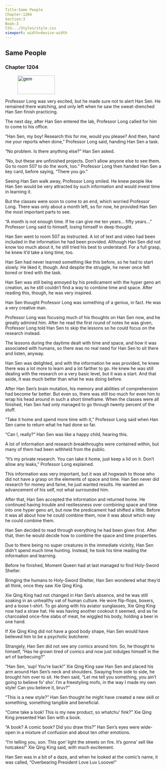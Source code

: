 ```yaml
---
Title:Same People 
Chapter:1204 
Section:3 
Book:3 
CSS:../Styles/style.css 
viewport: width=device-width
---
```

  
## Same People
### Chapter 1204
  
<figure>
	<img src="../Images/gem.gif" alt="gem" id="gem" width="120" height="60" />
</figure>
  

  
Professor Long was very excited, but he made sure not to alert Han Sen. He remained there watching, and only left when he saw the sweat-drenched Han Sen finish practicing.

The next day, after Han Sen entered the lab, Professor Long called for him to come to his office.

“Han Sen, my boy! Research this for me, would you please? And then, hand me your reports when done,” Professor Long said, handing Han Sen a task.

“No problem. Is there anything else?” Han Sen asked.

“No, but these are unfinished projects. Don’t allow anyone else to see them. Go to room 507 to do the work, too.” Professor Long then handed Han Sen a key card, before saying, “There you go.”

Seeing Han Sen walk away, Professor Long smiled. He knew people like Han Sen would be very attracted by such information and would invest time in learning it.

But the classes were soon to come to an end, which worried Professor Long. There was only about a month left, so for now, he provided Han Sen the most important parts to see.

“A month is not enough time. If he can give me ten years… fifty years…” Professor Long said to himself, losing himself in deep thought.

Han Sen went to room 507 as instructed. A lot of text and video had been included in the information he had been provided. Although Han Sen did not know too much about it, he still tried his best to understand. For a full grasp, he knew it’d take a long time, too.

Han Sen had never learned something like this before, so he had to start slowly. He liked it, though. And despite the struggle, he never once felt bored or tired with the task.

Han Sen was still being annoyed by his predicament with the hyper geno art creation, as he still couldn’t find a way to combine time and space. After reading this, though, he was very inspired.

Han Sen thought Professor Long was something of a genius, in fact. He was a very creative man.

Professor Long was focusing much of his thoughts on Han Sen now, and he greatly admired him. After he read the first round of notes he was given, Professor Long told Han Sen to skip the lessons so he could focus on the research instead.

The lessons during the daytime dealt with time and space, and how it was associated with humans, so there was no real need for Han Sen to sit there and listen, anyway.

Han Sen was delighted, and with the information he was provided, he knew there was a lot more to learn and a lot farther to go. He knew he was still dealing with the research on a very basic level, but it was a start. And that aside, it was much better than what he was doing before.

After Han Sen’s brain mutation, his memory and abilities of comprehension had become far better. But even so, there was still too much for even him to wrap his head around in such a short timeframe. When the classes were all finished, Han Sen had only managed to go through twenty percent of the stuff.

“Take it home and spend more time with it,” Professor Long said when Han Sen came to return what he had done so far.

“Can I, really?” Han Sen was like a happy child, hearing this.

A lot of information and research breakthroughs were contained within, but many of them had been withheld from the public.

“It’s my private research. You can take it home, just keep a lid on it. Don’t allow any leaks,” Professor Long explained.

This information was very important, but it was all hogwash to those who did not have a grasp on the elements of space and time. Han Sen never did research for money and fame, he just wanted results. He wanted an advancement of his self, not what surrounded him.

After that, Han Sen accepted the information and returned home. He continued having trouble and restlessness over combining space and time into one hyper geno art, but now the predicament had shifted a little. Before it was all about how he could combine them, now it was about which way he could combine them.

Han Sen decided to read through everything he had been given first. After that, then he would decide how to combine the space and time properties.

Due to there being no super creatures in the immediate vicinity, Han Sen didn’t spend much time hunting. Instead, he took his time reading the information and learning.

Before he finished, Moment Queen had at last managed to find Holy-Sword Shelter.

Bringing the humans to Holy-Sword Shelter, Han Sen wondered what they’d all think, once they saw Xie Qing King.

Xie Qing King had not changed in Han Sen’s absence, and he was still soaking in an unhealthy vat of human culture. He wore flip-flops, boxers, and a loose t-shirt. To go along with his aviator sunglasses, Xie Qing King now had a straw hat. He was having another cookout it seemed, and as he charcoaled once-fine slabs of meat, he wiggled his body, holding a beer in one hand.

If Xie Qing King did not have a good body shape, Han Sen would have believed him to be a psychotic butcherer.

Strangely, Han Sen did not see any comics around him. So, he thought to himself, “Has he grown tired of comics and now just indulges himself in the art of barbecuing?”

“Han Sen, ‘sup! You’re back!” Xie Qing King saw Han Sen and placed his arm around Han Sen’s neck and shoulders. Swaying from side to side, he brought him over to sit. He then said, “Let me tell you something, you ain’t going to believe fo’ sho’. I’m a freestyling mofo, in the way I made my own style! Can you believe it, bruv?”

“This is a new style?” Han Sen thought he might have created a new skill or something, something tangible and beneficial.

“Come take a look! This is my new product, so whatchu’ fink?” Xie Qing King presented Han Sen with a book.

“A book? A comic book? Did you draw this?” Han Sen’s eyes were wide-open in a mixture of confusion and about ten other emotions.

“I’m telling you, son. This gon’ light the streets on fire. It’s gonna’ sell like hotcakes!” Xie Qing King said, with much excitement.

Han Sen was in a bit of a daze, and when he looked at the comic’s name, it was called, “Overbearing President Love Luv Looove!”